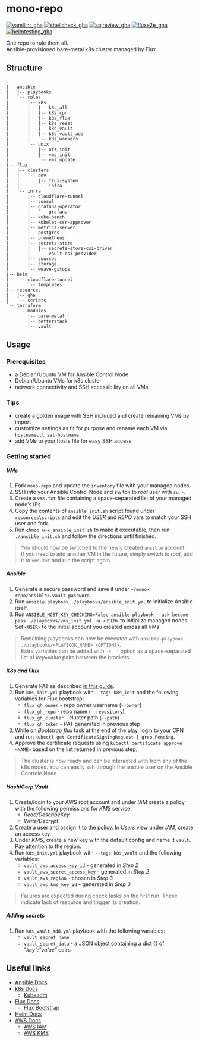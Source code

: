 # mono-repo

[![yamllint_gha](https://github.com/edgy-noodle/mono-repo/actions/workflows/yamllint.yml/badge.svg)](https://github.com/edgy-noodle/mono-repo/actions/workflows/yamllint.yml)
[![shellcheck_gha](https://github.com/edgy-noodle/mono-repo/actions/workflows/shellcheck.yml/badge.svg)](https://github.com/edgy-noodle/mono-repo/actions/workflows/shellcheck.yml)
[![sqlreview_gha](https://github.com/edgy-noodle/mono-repo/actions/workflows/sqlreview.yml/badge.svg)](https://github.com/edgy-noodle/mono-repo/actions/workflows/sqlreview.yml)
[![fluxe2e_gha](https://github.com/edgy-noodle/mono-repo/actions/workflows/fluxe2e.yml/badge.svg)](https://github.com/edgy-noodle/mono-repo/actions/workflows/fluxe2e.yml)
[![helmtesting_gha](https://github.com/edgy-noodle/mono-repo/actions/workflows/helmtesting.yml/badge.svg)](https://github.com/edgy-noodle/mono-repo/actions/workflows/helmtesting.yml)

One repo to rule them all.  
Ansible-provisioned bare-metal k8s cluster managed by Flux.


## Structure

```struct
.
|-- ansible
|   |-- playbooks
|   `-- roles
|       |-- k8s
|       |   |-- k8s_all
|       |   |-- k8s_cpn
|       |   |-- k8s_flux
|       |   |-- k8s_reset
|       |   |-- k8s_vault
|       |   |-- k8s_vault_add
|       |   `-- k8s_workers
|       `-- unix
|           |-- nfs_init
|           |-- vms_init
|           `-- vms_update
|-- flux
|   |-- clusters
|   |   `-- dev
|   |       |-- flux-system
|   |       `-- infra
|   `-- infra
|       |-- cloudflare-tunnel
|       |-- consul
|       |-- grafana-operator
|       |   `-- grafana
|       |-- kube-bench
|       |-- kubelet-csr-approver
|       |-- metrics-server
|       |-- postgres
|       |-- prometheus
|       |-- secrets-store
|       |   |-- secrets-store-csi-driver
|       |   `-- vault-csi-provider
|       |-- sources
|       |-- storage
|       `-- weave-gitops
|-- helm
|   `-- cloudflare-tunnel
|       `-- templates
|-- resources
|   |-- gha
|   `-- scripts
`-- terraform
    `-- modules
        |-- bare-metal
        |-- betterstack
        `-- vault
```

## Usage
### Prerequisites

- a Debian/Ubuntu VM for Ansible Control Node
- Debian/Ubuntu VMs for k8s cluster
- network connectivity and SSH accessibility on all VMs

### Tips

- create a golden image with SSH included and create remaining VMs by import
- customize settings as fit for purpose and rename each VM via `hostnamectl set-hostname`
- add VMs to your hosts file for easy SSH access

### Getting started

##### VMs

1. Fork `mono-repo` and update the `inventory` file with your managed nodes.
2. SSH into your Ansible Control Node and switch to _root_ user with `su -`.
3. Create a `vms.txt` file containing a space-separated list of your managed node's IPs.
4. Copy the contents of `ansible_init.sh` script found under `resources\scripts` and edit the _USER_ and _REPO_ vars to match your SSH user and fork.
5. Run `chmod u+x ansible_init.sh` to make it executable, then run `./ansible_init.sh` and follow the directions until finished.

> You should now be switched to the newly created `ansible` account.  
> If you need to add another VM in the future, simply switch to _root_, add it to `vms.txt` and run the script again.

##### Ansible

1. Generate a secure password and save it under `~/mono-repo/ansible/.vault-password`.
2. Run `ansible-playbook ./playbooks/ansible_init.yml` to initialize Ansible itself. 
3. Run `ANSIBLE_HOST_KEY_CHECKING=False ansible-playbook --ask-become-pass ./playbooks/vms_init.yml -u <USER>` to initialize managed nodes. Set `<USER>` to the initial account you created across all VMs.

> Remaining playbooks can now be executed with `ansible-playbook ./playbooks/<PLAYBOOK_NAME> <OPTIONS>`.  
> Extra variables can be added with `-e ''` option as a space-separated list of _key=value_ pairs between the brackets.

##### K8s and Flux

1. Generate PAT as described [in this guide](https://fluxcd.io/flux/installation/bootstrap/github/#github-personal-account).
2. Run `k8s_init.yml` playbook with `--tags k8s_init` and the following variables for Flux bootstrap:
   - `flux_gh_owner` - repo owner username (`--owner`)
   - `flux_gh_repo` - repo name (`--repository`)
   - `flux_gh_cluster` - cluster path (`--path`)
   - `flux_gh_token` - PAT generated in previous step
3. While on _Bootstrap flux_ task at the end of the play, login to your CPN and run `kubectl get CertificateSigningRequest | grep Pending`.
4. Approve the certificate requests using `kubectl certificate approve <NAME>` based on the list returned in previous step. 

> The cluster is now ready and can be interacted with from any of the k8s nodes. You can easily ssh through the ansible user on the Ansible Controle Node.

##### HashiCorp Vault

1. Create/login to your AWS root account and under _IAM_ create a policy with the following permissions for _KMS_ service:
   - _Read/DescribeKey_
   - _Write/Decrypt_
2. Create a user and assign it to the policy. In _Users_ view under _IAM_, create an access key.
3. Under _KMS_, create a new key with the default config and name it `vault`. Pay attention to the region.
4. Run `k8s_init.yml` playbook with `--tags k8s_vault` and the following variables:
   - `vault_aws_access_key_id` - generated in _Step 2_
   - `vault_aws_secret_access_key` - generated in _Step 2_
   - `vault_aws_region` - chosen in _Step 3_
   - `vault_aws_kms_key_id` - generated in _Step 3_

> Failures are expected during check tasks on the first run. These indicate lack of resource and trigger its creation.

##### Adding secrets

1. Run `k8s_vault_add.yml` playbook with the following variables:
   - `vault_secret_name`
   - `vault_secret_data` - a JSON object containing a dict {} of _"key":"value"_ pairs


## Useful links

- [Ansible Docs](https://docs.ansible.com/)
- [k8s Docs](https://kubernetes.io/docs/concepts/)
  - [Kubeadm](https://kubernetes.io/docs/reference/setup-tools/kubeadm/)
- [Flux Docs](https://fluxcd.io/flux/)
  - [Flux Bootstrap](https://fluxcd.io/flux/installation/bootstrap/github/)
- [Helm Docs](https://helm.sh/docs/)
- [AWS Docs](https://docs.aws.amazon.com/)
  - [AWS IAM](https://docs.aws.amazon.com/IAM/latest/UserGuide/getting-started.html)
  - [AWS KMS](https://docs.aws.amazon.com/kms/latest/developerguide/overview.html)